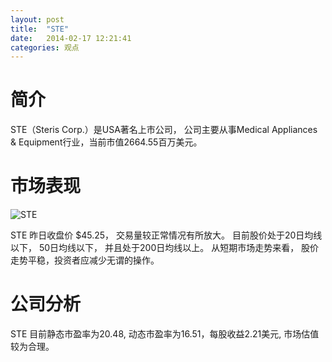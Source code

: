 ```yaml
---
layout: post
title:  "STE"
date:   2014-02-17 12:21:41
categories: 观点
---
```


# 简介
STE（Steris Corp.）是USA著名上市公司，
公司主要从事Medical Appliances & Equipment行业，当前市值2664.55百万美元。

# 市场表现

![STE](http://finviz.com/chart.ashx?t=STE&ty=c&ta=1&p=d&s=l)

STE 昨日收盘价 $45.25，
交易量较正常情况有所放大。
目前股价处于20日均线以下，
50日均线以下，
并且处于200日均线以上。
从短期市场走势来看，
股价走势平稳，投资者应减少无谓的操作。

# 公司分析
STE 目前静态市盈率为20.48, 动态市盈率为16.51，每股收益2.21美元,
市场估值较为合理。
